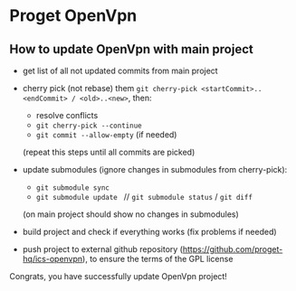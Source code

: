 # Proget OpenVpn

## How to update OpenVpn with main project

- get list of all not updated commits from main project
- cherry pick (not rebase) them `git cherry-pick <startCommit>..<endCommit> / <old>..<new>`, then:
    - resolve conflicts
    - `git cherry-pick --continue`
    - `git commit --allow-empty` (if needed)

  (repeat this steps until all commits are picked)
- update submodules (ignore changes in submodules from cherry-pick):
    - `git submodule sync`
    - `git submodule update `
      // `git submodule status` / `git diff` 

  (on main project should show no changes in submodules)
- build project and check if everything works (fix problems if needed)
- push project to external github repository (https://github.com/proget-hq/ics-openvpn), to ensure the terms of the GPL license

Congrats, you have successfully update OpenVpn project!

